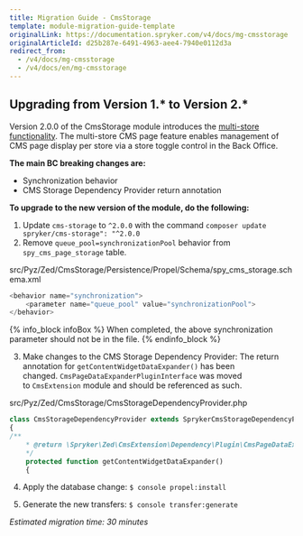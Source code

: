 ```yaml
---
title: Migration Guide - CmsStorage
template: module-migration-guide-template
originalLink: https://documentation.spryker.com/v4/docs/mg-cmsstorage
originalArticleId: d25b287e-6491-4963-aee4-7940e0112d3a
redirect_from:
  - /v4/docs/mg-cmsstorage
  - /v4/docs/en/mg-cmsstorage
---
```


## Upgrading from Version 1.* to Version 2.*

Version 2.0.0 of the CmsStorage module introduces the [multi-store functionality](https://documentation.spryker.com/v4/docs/cms-pages-overview). The multi-store CMS page feature enables management of CMS page display per store via a store toggle control in the Back Office.

**The main BC breaking changes are:**

* Synchronization behavior
* CMS Storage Dependency Provider return annotation

**To upgrade to the new version of the module, do the following:**
1. Update `cms-storage` to `^2.0.0` with the command `composer update spryker/cms-storage": "^2.0.0`
2. Remove `queue_pool=synchronizationPool` behavior from `spy_cms_page_storage` table.

src/Pyz/Zed/CmsStorage/Persistence/Propel/Schema/spy_cms_storage.schema.xml
    
```php
<behavior name="synchronization">
	<parameter name="queue_pool" value="synchronizationPool">
</behavior>
```
    
{% info_block infoBox %}
When completed, the above synchronization parameter should not be in the file.
{% endinfo_block %}

3. Make changes to the CMS Storage Dependency Provider:
The return annotation for `getContentWidgetDataExpander()` has been changed. `CmsPageDataExpanderPluginInterface` was moved to `CmsExtension` module and should be referenced as such.

src/Pyz/Zed/CmsStorage/CmsStorageDependencyProvider.php

```php
class CmsStorageDependencyProvider extends SprykerCmsStorageDependencyProvider
{
/**
	* @return \Spryker\Zed\CmsExtension\Dependency\Plugin\CmsPageDataExpanderPluginInterface[]
	*/
	protected function getContentWidgetDataExpander()
	{
```
    
4. Apply the database change:
`$ console propel:install`

5. Generate the new transfers:
`$ console transfer:generate`

_Estimated migration time: 30 minutes_
